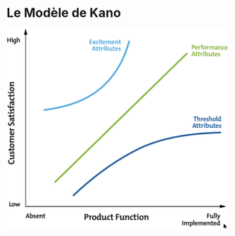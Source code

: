 # Le Modèle de Kano

![Reproduction du diagramme de Noriaki Kano par Mind Tools. \(Source: mindtools.com\)](../.gitbook/assets/kano.png)



